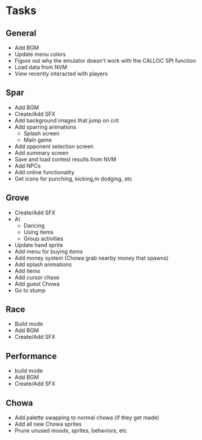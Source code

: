 # Tasks

## General
- Add BGM
- Update menu colors
- Figure out why the emulator doesn't work with the CALLOC SPI function
- Load data from NVM
- View recently interacted with players

## Spar
- Add BGM
- Create/Add SFX
- Add background images that jump on crit
- Add sparring animations
  - Splash screen
  - Main game
- Add opponent selection screen
- Add summary screen
- Save and load contest results from NVM
- Add NPCs
- Add online functionality
- Get icons for punching, kicking,m dodging, etc

## Grove
- Create/Add SFX
- AI
  - Dancing
  - Using items
  - Group activities
- Update hand sprite
- Add menu for buying items
- Add money system (Chowa grab nearby money that spawns)
- Add splash animations
- Add items
- Add cursor chase
- Add guest Chowa
- Go to stump

## Race
- Build mode
- Add BGM
- Create/Add SFX

## Performance
- build mode
- Add BGM
- Create/Add SFX

## Chowa
- Add palette swapping to normal chowa (if they get made)
- Add all new Chowa sprites
- Prune unused moods, sprites, behaviors, etc